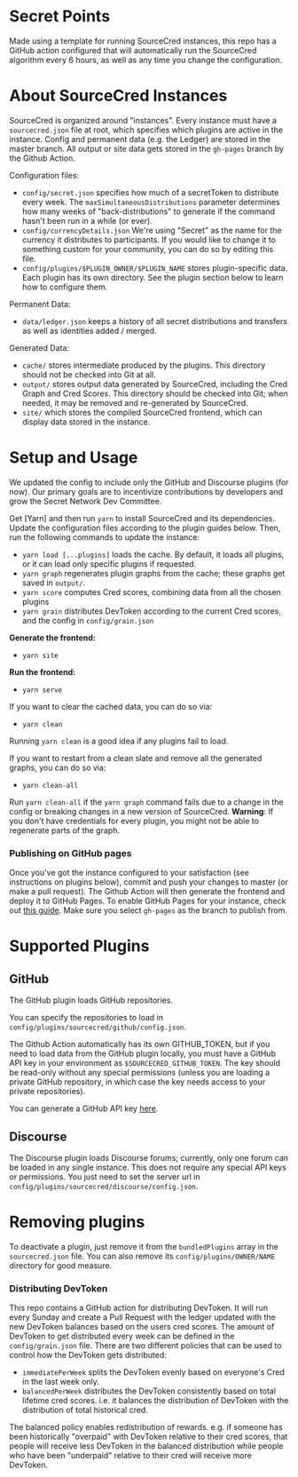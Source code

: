# Secret Points

Made using a template for running SourceCred instances, this repo has a GitHub action configured that will automatically run the SourceCred algorithm every 6 hours, as well as any time you change the configuration.

# About SourceCred Instances

SourceCred is organized around "instances". Every instance must have a
`sourcecred.json` file at root, which specifies which plugins are active in the instance. Config and permanent data (e.g. the Ledger) are stored in the master branch. All output or site data gets stored in the `gh-pages` branch by the Github Action.

Configuration files:

- `config/secret.json` specifies how much of a secretToken to distribute every week. The `maxSimultaneousDistributions` parameter 
determines how many weeks of "back-distributions" to generate if the command hasn't been run in a while (or ever).
- `config/currencyDetails.json` We're using "Secret" as the name for the currency it distributes to participants.
If you would like to change it to something custom for your community, you can do so by editing this file.
- `config/plugins/$PLUGIN_OWNER/$PLUGIN_NAME` stores plugin-specific data. Each plugin has its own directory. See the plugin section below to learn how to configure them.

Permanent Data:

- `data/ledger.json` keeps a history of all secret distributions and transfers as well as identities added / merged.

Generated Data: 

- `cache/` stores intermediate produced by the plugins. This directory should not be checked into Git at all.
- `output/` stores output data generated by SourceCred, including the Cred Graph and Cred Scores. This directory should be checked into Git; when needed, it may be removed and re-generated by SourceCred.
- `site/` which stores the compiled SourceCred frontend, which can display data stored in the instance.


# Setup and Usage

We updated the config to include only the GitHub and Discourse plugins (for now). Our primary goals are to incentivize contributions by developers and grow the Secret Network Dev Committee. 

Get [Yarn] and then run `yarn` to install SourceCred and its dependencies. Update the configuration files according to the plugin guides below. Then, run the following commands to update the instance:

- `yarn load [...plugins]` loads the cache. By default, it loads all
  plugins, or it can load only specific plugins if requested.
- `yarn graph` regenerates plugin graphs from the cache;
  these graphs get saved in `output/`.
- `yarn score` computes Cred scores, combining data from all the chosen
  plugins
- `yarn grain` distributes DevToken according to the current Cred scores, and the config in `config/grain.json`

**Generate the frontend:**

- `yarn site`

**Run the frontend:**

- `yarn serve`


If you want to clear the cached data, you can do so via:

- `yarn clean` 

Running `yarn clean` is a good idea if any plugins fail to load.

If you want to restart from a clean slate and remove all the generated graphs, you can do so via:

- `yarn clean-all` 

Run `yarn clean-all` if the `yarn graph` command fails due to a change in the config or breaking changes in a new version of SourceCred.
**Warning**: If you don't have credentials for every plugin, you might not be able to regenerate parts of the graph.

### Publishing on GitHub pages

Once you've got the instance configured to your satisfaction (see instructions on plugins below), commit and push your changes to master (or make a pull request). The Github Action will then generate the frontend and deploy it to GitHub Pages. To enable GitHub Pages for your instance, check out [this guide](https://docs.github.com/en/github/working-with-github-pages/configuring-a-publishing-source-for-your-github-pages-site).
Make sure you select `gh-pages` as the branch to publish from.

# Supported Plugins

## GitHub

The GitHub plugin loads GitHub repositories.

You can specify the repositories to load in
`config/plugins/sourcecred/github/config.json`.

The Github Action automatically has its own GITHUB_TOKEN, but if you need to load data from the  GitHub plugin locally, you must have a GitHub API key in your environment as `$SOURCECRED_GITHUB_TOKEN`. The key should be read-only without any special permissions (unless you are loading a private GitHub repository, in which case the key needs access to your private repositories).

You can generate a GitHub API key [here](https://github.com/settings/tokens).

## Discourse

The Discourse plugin loads Discourse forums; currently, only one forum can be loaded in any single instance. This does not require any special API keys or permissions. You just need to set the server url in `config/plugins/sourcecred/discourse/config.json`.

# Removing plugins

To deactivate a plugin, just remove it from the `bundledPlugins` array in the `sourcecred.json` file. You can also remove its `config/plugins/OWNER/NAME` directory for good measure.

### Distributing DevToken

This repo contains a GitHub action for distributing DevToken. It will run every Sunday and create a Pull Request with the ledger updated with the new DevToken balances based on the users cred scores. The amount of DevToken to get distributed every week can be defined in the `config/grain.json` file. There are two different policies that can be used to control how the DevToken gets distributed: 
- `immediatePerWeek` splits the DevToken evenly based on everyone's Cred in the last week only.
- `balancedPerWeek` distributes the DevToken consistently based on total lifetime cred scores. i.e. it balances the distribution of DevToken with the distribution of total historical cred.

The balanced policy enables redistribution of rewards. e.g. if someone has been historically "overpaid" with DevToken relative to their cred scores, that people will receive less DevToken in the balanced distribution while people who have been "underpaid" relative to their cred will receive more DevToken.
